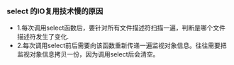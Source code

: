 ### select 的IO复用技术慢的原因
- 1.每次调用select函数后，要针对所有文件描述符扫描一遍，判断是哪个文件描述符发生了变化.
- 2.每次调用select前后需要向该函数重新传递一遍监视对象信息。往往需要把监视对象信息拷贝一份，因为调用select后会清空。


